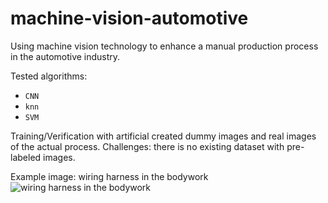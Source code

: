 # machine-vision-automotive
Using machine vision technology to enhance a manual production process in the automotive industry. 

Tested algorithms: 
- `CNN`
- `knn`
- `SVM`

Training/Verification with artificial created dummy images and real images of the actual process.
Challenges: there is no existing dataset with pre-labeled images.

Example image: wiring harness in the bodywork
![wiring harness in the bodywork](https://github.com/struwwelk0eter/machine-vision-automotive/blob/main/kabel2.jpg?raw=true)
